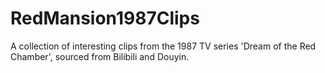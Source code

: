 # RedMansion1987Clips
A collection of interesting clips from the 1987 TV series 'Dream of the Red Chamber', sourced from Bilibili and Douyin.
